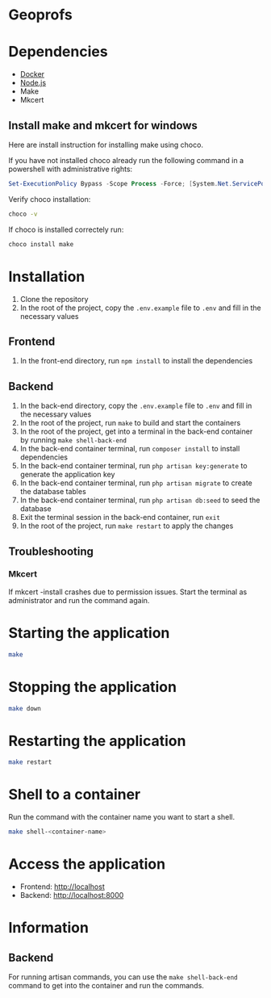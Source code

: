# Geoprofs

# Dependencies

- [Docker](https://www.docker.com/)
- [Node.js](https://nodejs.org/)
- Make
- Mkcert

## Install make and mkcert for windows

Here are install instruction for installing make using choco.

If you have not installed choco already run the following command in a powershell with administrative rights:
```powershell
Set-ExecutionPolicy Bypass -Scope Process -Force; [System.Net.ServicePointManager]::SecurityProtocol = [System.Net.ServicePointManager]::SecurityProtocol -bor 3072; iex ((New-Object System.Net.WebClient).DownloadString('https://community.chocolatey.org/install.ps1'))
```
Verify choco installation:
```bash
choco -v
```

If choco is installed correctely run:
```bash
choco install make
```

# Installation

1. Clone the repository
2. In the root of the project, copy the `.env.example` file to `.env` and fill in the necessary values

## Frontend

1. In the front-end directory, run `npm install` to install the dependencies

## Backend 

1. In the back-end directory, copy the `.env.example` file to `.env` and fill in the necessary values
2. In the root of the project, run `make` to build and start the containers
3. In the root of the project, get into a terminal in the back-end container by running `make shell-back-end`
4. In the back-end container terminal, run `composer install` to install dependencies
5. In the back-end container terminal, run `php artisan key:generate` to generate the application key
6. In the back-end container terminal, run `php artisan migrate` to create the database tables
7. In the back-end container terminal, run `php artisan db:seed` to seed the database
8. Exit the terminal session in the back-end container, run `exit`
9. In the root of the project, run `make restart` to apply the changes

## Troubleshooting

### Mkcert

If mkcert -install crashes due to permission issues. Start the terminal as administrator and run the command again.

# Starting the application

```bash
make
```

# Stopping the application

```bash
make down
```

# Restarting the application

```bash
make restart
```

# Shell to a container

Run the command with the container name you want to start a shell.

```bash
make shell-<container-name>
```

# Access the application

- Frontend: [http://localhost](http://localhost)
- Backend: [http://localhost:8000](http://localhost:8000)

# Information

## Backend

For running artisan commands, you can use the `make shell-back-end` command to get into the container and run the commands.

